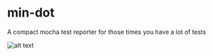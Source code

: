 # min-dot
A compact mocha test reporter for those times you have a lot of tests

![alt text](https://github.com/drdelambre/min-dot/raw/master/screen-shot.png "For the visually inclined")
